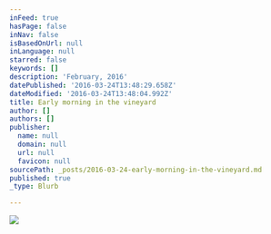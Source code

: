 ```yaml
---
inFeed: true
hasPage: false
inNav: false
isBasedOnUrl: null
inLanguage: null
starred: false
keywords: []
description: 'February, 2016'
datePublished: '2016-03-24T13:48:29.658Z'
dateModified: '2016-03-24T13:48:04.992Z'
title: Early morning in the vineyard
author: []
authors: []
publisher:
  name: null
  domain: null
  url: null
  favicon: null
sourcePath: _posts/2016-03-24-early-morning-in-the-vineyard.md
published: true
_type: Blurb

---
```

![](https://the-grid-user-content.s3-us-west-2.amazonaws.com/86e4667a-5aa1-4d32-bf98-9be797efcd1e.jpg)